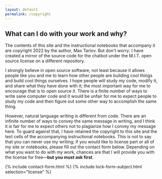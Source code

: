 ```yaml
---
layout: default
permalink: /copyright
---
```


## What can I do with your work and why?

The contents of this site and the instructional notebooks that accompany it are copyright 2022 by the author, Max Tarlov. But don't worry: I have created a mirror of the source code for the chatbot under the M.I.T. open source license on a different repository.

I strongly believe in open source software, not least because it allows people like you and me to learn how other people are building cool things and build cool things ourselves. I hope people will study my code, modify it, and share what they have done with it; the most important way for me to encourage that is to open source it. There is a finite number of ways to write sane computer code and it would be unfair for me to expect people to study my code and then figure out some other way to accomplish the same thing.

However, natural language writing is different from code. There are an infinite number of ways to convey the same message in writing, and I think it *is* fair for me to expect others not to plagiarize how I convey my message here. To guard against that, I have retained the copyright to this site and the text cells of the accompanying instructional notebooks. This is not to say that you can never use my writing; if you would like to license part or all of my site or notebooks, please fill out the contact form below. Depending on what you want to do with my work, chances are that I will provide you with the license for free&mdash;__but you must ask first__.

{% include contact-form.html %}
{% include lock-form-subject.html selection="license" %}